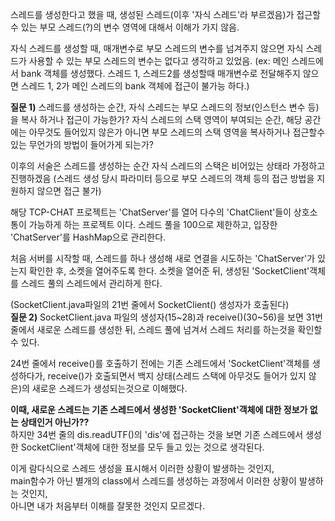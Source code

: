 스레드를 생성한다고 했을 때, 생성된 스레드(이후 '자식 스레드'라 부르겠음)가 접근할 수 있는 부모 스레드(?)의 변수 영역에 대해서 이해가 가지 않음.

자식 스레드를 생성할 때, 매개변수로 부모 스레드의 변수를 넘겨주지 않으면 자식 스레드가 사용할 수 있는 부모 스레드의 변수는 없다고 생각하고 있었음.
(ex: 메인 스레드에서 bank 객체를 생성했다.
스레드 1, 스레드2를 생성할때 매개변수로 전달해주지 않으면 스레드 1, 2가 메인 스레드의 bank 객체에 접근이 불가능 하다.)

**질문 1)** 
스레드를 생성하는 순간, 자식 스레드는 부모 스레드의 정보(인스턴스 변수 등)을 복사 하거나 접근이 가능한가?
자식 스레드의 스택 영역이 부여되는 순간, 해당 공간에는 아무것도 들어있지 않은가 아니면 부모 스레드의 스택 영역을 복사하거나 접근할수 있는 무언가의 방법이 들어가게 되는가?


이후의 서술은 스레드를 생성하는 순간 자식 스레드의 스택은 비어있는 상태라 가정하고 진행하겠음
(스레드 생성 당시 파라미터 등으로 부모 스레드의 객체 등의 접근 방법을 지원하지 않으면 접근 불가)


해당 TCP-CHAT 프로젝트는 'ChatServer'를 열어 다수의 'ChatClient'들이 상호소통이 가능하게 하는 프로젝트 이다.
스레드 풀을 100으로 제한하고, 입장한 'ChatServer'를 HashMap으로 관리한다.

처음 서버를 시작할 때, 스레드를 하나 생성해 새로 연결을 시도하는 'ChatServer'가 있는지 확인한 후, 소켓을 열어주도록 한다.
소켓을 열어준 뒤, 생성된 'SocketClient'객체를 스레드 풀의 스레드에서 관리하게 한다.

(SocketClient.java파일의 21번 줄에서 SocketClient() 생성자가 호출된다)</br>
**질문 2)** 
SocketClient.java 파일의 생성자(15~28)과 receive()(30~56)을 보면
31번 줄에서 새로운 스레드를 생성한 뒤, 스레드 풀에 넘겨서 스레드 처리를 하는것을 확인할 수 있다.

24번 줄에서  receive()를 호출하기 전에는 기존 스레드에서 'SocketClient'객체를 생성하다가, receive()가 호출되면서 백지 상태(스레드 스택에 아무것도 들어가 있지 않은)의 새로운 스레드가 생성되는것으로 이해했다.

**이때, 새로운 스레드는 기존 스레드에서 생성한 'SocketClient'객체에 대한 정보가 없는 상태인거 아닌가??**</br>
하지만 34번 줄의 dis.readUTF()의 'dis'에 접근하는 것을 보면 기존 스레드에서 생성한 SocketClient'객체에 대한 정보를 모두 들고 있는 것으로 생각된다.

이게 람다식으로 스레드 생성을 표시해서 이러한 상황이 발생하는 것인지, </br>
main함수가 아닌 별개의 class에서 스레드를 생성하는 과정에서 이러한 상황이 발생하는 것인지,</br>
아니면 내가 처음부터 이해를 잘못한 것인지 모르겠다.

